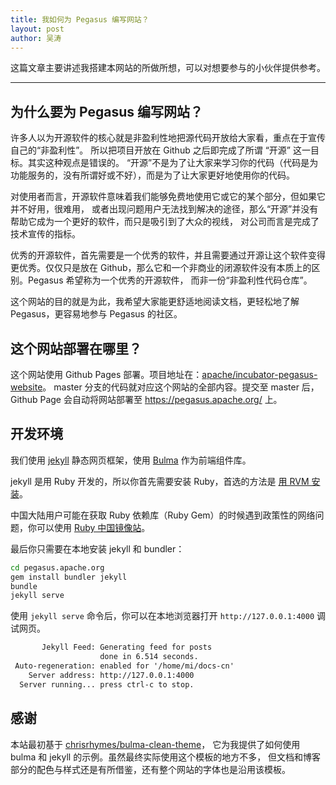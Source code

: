 ```yaml
---
title: 我如何为 Pegasus 编写网站？
layout: post
author: 吴涛
---
```


这篇文章主要讲述我搭建本网站的所做所想，可以对想要参与的小伙伴提供参考。

-----

## 为什么要为 Pegasus 编写网站？

许多人以为开源软件的核心就是非盈利性地把源代码开放给大家看，重点在于宣传自己的“非盈利性”。
所以把项目开放在 Github 之后即完成了所谓 “开源” 这一目标。其实这种观点是错误的。
“开源”不是为了让大家来学习你的代码（代码是为功能服务的，没有所谓好或不好），而是为了让大家更好地使用你的代码。

对使用者而言，开源软件意味着我们能够免费地使用它或它的某个部分，但如果它并不好用，很难用，
或者出现问题用户无法找到解决的途径，那么“开源”并没有帮助它成为一个更好的软件，而只是吸引到了大众的视线，
对公司而言是完成了技术宣传的指标。

优秀的开源软件，首先需要是一个优秀的软件，并且需要通过开源让这个软件变得更优秀。仅仅只是放在
Github，那么它和一个非商业的闭源软件没有本质上的区别。Pegasus 希望称为一个优秀的开源软件，
而非一份“非盈利性代码仓库”。

这个网站的目的就是为此，我希望大家能更舒适地阅读文档，更轻松地了解 Pegasus，更容易地参与 Pegasus
的社区。

## 这个网站部署在哪里？

这个网站使用 Github Pages 部署。项目地址在：[apache/incubator-pegasus-website](https://github.com/apache/incubator-pegasus-website)。
master 分支的代码就对应这个网站的全部内容。提交至 master 后，Github Page 会自动将网站部署至 <https://pegasus.apache.org/> 上。

## 开发环境

我们使用 [jekyll](https://jekyllrb.com/) 静态网页框架，使用 [Bulma](https://bulma.io) 作为前端组件库。

jekyll 是用 Ruby 开发的，所以你首先需要安装 Ruby，首选的方法是 [用 RVM 安装](http://rvm.io/)。

中国大陆用户可能在获取 Ruby 依赖库（Ruby Gem）的时候遇到政策性的网络问题，你可以使用 [Ruby 中国镜像站](https://gems.ruby-china.com/)。

最后你只需要在本地安装 jekyll 和 bundler：

```bash
cd pegasus.apache.org
gem install bundler jekyll
bundle
jekyll serve
```

使用 `jekyll serve` 命令后，你可以在本地浏览器打开 `http://127.0.0.1:4000` 调试网页。

```txt
       Jekyll Feed: Generating feed for posts
                    done in 6.514 seconds.
 Auto-regeneration: enabled for '/home/mi/docs-cn'
    Server address: http://127.0.0.1:4000
  Server running... press ctrl-c to stop.
```

## 感谢

本站最初基于 [chrisrhymes/bulma-clean-theme](http://www.csrhymes.com/bulma-clean-theme/)，
它为我提供了如何使用 bulma 和 jekyll 的示例。虽然最终实际使用这个模板的地方不多，
但文档和博客部分的配色与样式还是有所借鉴，还有整个网站的字体也是沿用该模板。
